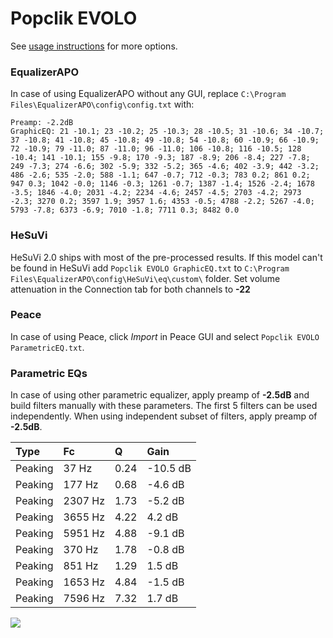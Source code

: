 # Popclik EVOLO
See [usage instructions](https://github.com/jaakkopasanen/AutoEq#usage) for more options.

### EqualizerAPO
In case of using EqualizerAPO without any GUI, replace `C:\Program Files\EqualizerAPO\config\config.txt`
with:
```
Preamp: -2.2dB
GraphicEQ: 21 -10.1; 23 -10.2; 25 -10.3; 28 -10.5; 31 -10.6; 34 -10.7; 37 -10.8; 41 -10.8; 45 -10.8; 49 -10.8; 54 -10.8; 60 -10.9; 66 -10.9; 72 -10.9; 79 -11.0; 87 -11.0; 96 -11.0; 106 -10.8; 116 -10.5; 128 -10.4; 141 -10.1; 155 -9.8; 170 -9.3; 187 -8.9; 206 -8.4; 227 -7.8; 249 -7.3; 274 -6.6; 302 -5.9; 332 -5.2; 365 -4.6; 402 -3.9; 442 -3.2; 486 -2.6; 535 -2.0; 588 -1.1; 647 -0.7; 712 -0.3; 783 0.2; 861 0.2; 947 0.3; 1042 -0.0; 1146 -0.3; 1261 -0.7; 1387 -1.4; 1526 -2.4; 1678 -3.5; 1846 -4.0; 2031 -4.2; 2234 -4.6; 2457 -4.5; 2703 -4.2; 2973 -2.3; 3270 0.2; 3597 1.9; 3957 1.6; 4353 -0.5; 4788 -2.2; 5267 -4.0; 5793 -7.8; 6373 -6.9; 7010 -1.8; 7711 0.3; 8482 0.0
```

### HeSuVi
HeSuVi 2.0 ships with most of the pre-processed results. If this model can't be found in HeSuVi add
`Popclik EVOLO GraphicEQ.txt` to `C:\Program Files\EqualizerAPO\config\HeSuVi\eq\custom\` folder.
Set volume attenuation in the Connection tab for both channels to **-22**

### Peace
In case of using Peace, click *Import* in Peace GUI and select `Popclik EVOLO ParametricEQ.txt`.

### Parametric EQs
In case of using other parametric equalizer, apply preamp of **-2.5dB** and build filters manually
with these parameters. The first 5 filters can be used independently.
When using independent subset of filters, apply preamp of **-2.5dB**.

| Type    | Fc      |    Q | Gain     |
|:--------|:--------|:-----|:---------|
| Peaking | 37 Hz   | 0.24 | -10.5 dB |
| Peaking | 177 Hz  | 0.68 | -4.6 dB  |
| Peaking | 2307 Hz | 1.73 | -5.2 dB  |
| Peaking | 3655 Hz | 4.22 | 4.2 dB   |
| Peaking | 5951 Hz | 4.88 | -9.1 dB  |
| Peaking | 370 Hz  | 1.78 | -0.8 dB  |
| Peaking | 851 Hz  | 1.29 | 1.5 dB   |
| Peaking | 1653 Hz | 4.84 | -1.5 dB  |
| Peaking | 7596 Hz | 7.32 | 1.7 dB   |

![](https://raw.githubusercontent.com/jaakkopasanen/AutoEq/master/results/innerfidelity/sbaf-serious/Popclik%20EVOLO/Popclik%20EVOLO.png)